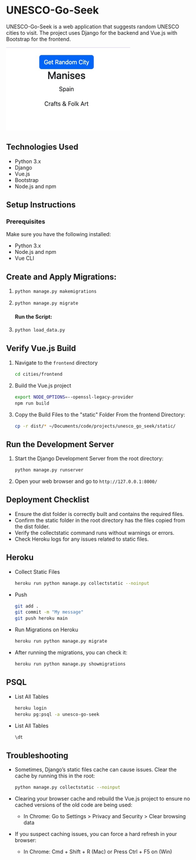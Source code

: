 # UNESCO-Go-Seek

UNESCO-Go-Seek is a web application that suggests random UNESCO cities to visit. The project uses Django for the backend and Vue.js with Bootstrap for the frontend.

![Screenshot](images/unesco-go-seek-00.jpg)

## Technologies Used

- Python 3.x
- Django
- Vue.js
- Bootstrap
- Node.js and npm

## Setup Instructions

### Prerequisites

Make sure you have the following installed:

- Python 3.x
- Node.js and npm
- Vue CLI

## Create and Apply Migrations:

1.  ```zsh
    python manage.py makemigrations
    ```
2.  ```zsh
    python manage.py migrate
    ```

    #### Run the Script:

3.  ```zsh
    python load_data.py
    ```

## Verify Vue.js Build

1. Navigate to the `frontend` directory

   ```zsh
   cd cities/frontend
   ```

2. Build the Vue.js project

   ```zsh
   export NODE_OPTIONS=--openssl-legacy-provider
   npm run build
   ```

3. Copy the Build Files to the "static" Folder From the frontend Directory:
   ```zsh
   cp -r dist/* ~/Documents/code/projects/unesco_go_seek/static/
   ```

## Run the Development Server

1. Start the Django Development Server from the root directory:

   ```zsh
   python manage.py runserver
   ```

2. Open your web browser and go to `http://127.0.0.1:8000/`

## Deployment Checklist

- Ensure the dist folder is correctly built and contains the required files.
- Confirm the static folder in the root directory has the files copied from the dist folder.
- Verify the collectstatic command runs without warnings or errors.
- Check Heroku logs for any issues related to static files.

## Heroku

- Collect Static Files

  ```zsh
  heroku run python manage.py collectstatic --noinput
  ```

- Push

  ```zsh
  git add .
  git commit -m "My message"
  git push heroku main
  ```

- Run Migrations on Heroku

  ```zsh
  heroku run python manage.py migrate
  ```

- After running the migrations, you can check it:

  ```zsh
  heroku run python manage.py showmigrations
  ```

## PSQL

- List All Tables

  ```zsh
  heroku login
  heroku pg:psql -a unesco-go-seek
  ```

- List All Tables

  ```sql
  \dt
  ```

## Troubleshooting

- Sometimes, Django’s static files cache can cause issues. Clear the cache by running this in the root:

  ```zsh
  python manage.py collectstatic --noinput
  ```

- Clearing your browser cache and rebuild the Vue.js project to ensure no cached versions of the old code are being used:

  - In Chrome: Go to Settings > Privacy and Security > Clear browsing data

- If you suspect caching issues, you can force a hard refresh in your browser:
  - In Chrome: Cmd + Shift + R (Mac) or Press Ctrl + F5 on (Win)
